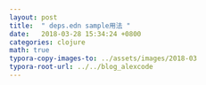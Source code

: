 ```yaml
---
layout: post
title:  " deps.edn sample用法 "
date:   2018-03-28 15:34:24 +0800
categories: clojure 
math: true
typora-copy-images-to: ../assets/images/2018-03
typora-root-url: ../../blog_alexcode
---
```



<script src="https://gist.github.com/foxlog/afd140ca1e744086f2bb2e71e81a4fc5.js"></script>






